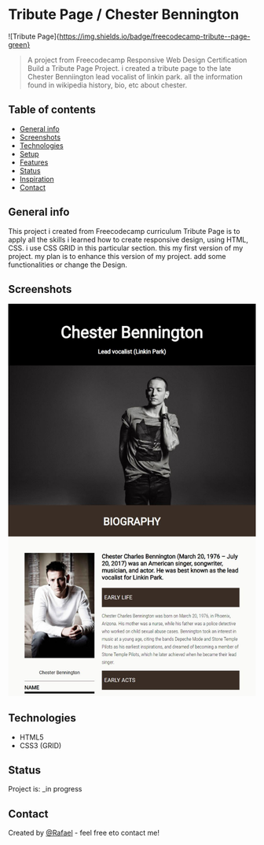 # Tribute Page / Chester Bennington

![Tribute Page]{https://img.shields.io/badge/freecodecamp-tribute--page-green}

> A project from Freecodecamp Responsive Web Design Certification Build a Tribute Page Project. i created a tribute page to the late Chester Benniington lead vocalist of linkin park. all the information found in wikipedia history, bio, etc about chester.

## Table of contents

- [General info](#general-info)
- [Screenshots](#screenshots)
- [Technologies](#technologies)
- [Setup](#setup)
- [Features](#features)
- [Status](#status)
- [Inspiration](#inspiration)
- [Contact](#contact)

## General info

This project i created from Freecodecamp curriculum Tribute Page is to apply all the skills i learned how to create responsive design, using HTML, CSS. i use CSS GRID in this particular section. this my first version of my project. my plan is to enhance this version of my project. add some functionalities or change the Design.

## Screenshots

![Example screenshot](./img/screenshot.jpg)

## Technologies

- HTML5
- CSS3 (GRID)

## Status

Project is: \_in progress

## Contact

Created by [@Rafael](https://rcode321.github.io/rafaelmendozasite/) - feel free eto contact me!

